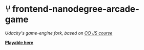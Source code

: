 # ⑂ frontend-nanodegree-arcade-game

*Udacity's game-engine fork, based on [OO JS course](https://www.udacity.com/course/viewer#!/c-ud015)*

**[Playable here](https://kosich.github.io/frontend-nanodegree-arcade-game)**
